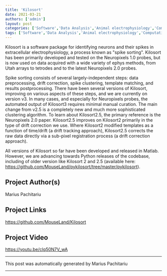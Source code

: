 ```yaml
---
title: 'Kilosort'
date: 2021-03-21
authors: ['admin']
layout: post
categories: ['Software','Data Analysis','Animal electrophysiology','Computational Neuroscience']
tags: ['Software','Data Analysis','Animal electrophysiology','Computational Neuroscience']
---
```

Kilosort is a software package for identifying neurons and their spikes in extracellular electrophysiology, a process known as "spike sorting". Kilosort has been primarily developed and tested on the Neuropixels 1.0 probes, but is now used on data acquired with a wide variety of ephys methods, from Utah arrays to tetrodes and to the latest Neuropixels 2.0 probes.  

Spike sorting consists of several largely-independent steps: data preprocessing, drift correction, spike clustering, template matching, and results postprocessing. There have been several versions of Kilosort, improving on various aspects of these steps, and we are currently on version v3. In many cases, and especially for Neuropixels probes, the automated output of Kilosort3 requires minimal manual curation. The main change from v2.5 is a completely new and much more sophisticated clustering algorithm. To learn about Kilosort2.5, the primary reference is the Neuropixels 2.0 paper. Kilosort2.5 improves on Kilosort2 primarily in the type of drift correction we use. Where Kilosort2 modified templates as a function of time/drift (a drift tracking approach), Kilosort2.5 corrects the raw data directly via a sub-pixel registration process (a drift correction approach). 

All versions of Kilosort so far have been developed and released in Matlab. However, we are advancing towards Python releases of the codebase, including of older version like Kilosort 2 and 2.5 (available here: https://github.com/MouseLand/pykilosort/tree/master/pykilosort).
## Project Author(s)
Marius Pachitariu
## Project Links
https://github.com/MouseLand/Kilosort
## Project Video
https://youtu.be/clq50N7V_wA
***
This post was automatically generated by
Marius Pachitariu
***
